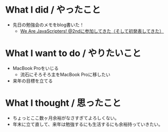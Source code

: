 # What I did / やったこと
- 先日の勉強会のメモをblog書いた！
  - [We Are JavaScripters! @2ndに参加してきた（そして初発表してきた）](http://yamap55.hatenablog.com/entry/2016/12/30/000037)

# What I want to do / やりたいこと
- MacBook Proをいじる
  - 流石にそろそろ主をMacBook Proに移したい
- 来年の目標を立てる

# What I thought / 思ったこと
- ちょっとここ数ヶ月余裕がなさすぎてよろしくない。
- 年末に立て直して、来年は勉強するにも生活するにも余裕持っていきたい。
